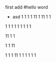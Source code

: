 
first add
#hello word

- asd
1
1
1
1
11
1
11
1
1

1
1
1
1
1
1
1
1
1

11
1
1

1
1
11

1
1
1
11
1
1
1
1
1
1

